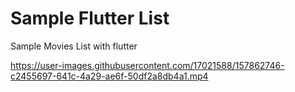 # Sample Flutter List

Sample Movies List with flutter

https://user-images.githubusercontent.com/17021588/157862746-c2455697-641c-4a29-ae6f-50df2a8db4a1.mp4



